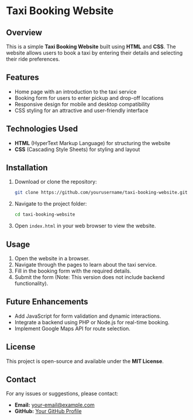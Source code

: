 # Taxi Booking Website

## Overview
This is a simple **Taxi Booking Website** built using **HTML** and **CSS**. The website allows users to book a taxi by entering their details and selecting their ride preferences.

## Features
- Home page with an introduction to the taxi service
- Booking form for users to enter pickup and drop-off locations
- Responsive design for mobile and desktop compatibility
- CSS styling for an attractive and user-friendly interface

## Technologies Used
- **HTML** (HyperText Markup Language) for structuring the website
- **CSS** (Cascading Style Sheets) for styling and layout

## Installation
1. Download or clone the repository:
   ```sh
   git clone https://github.com/yourusername/taxi-booking-website.git
   ```
2. Navigate to the project folder:
   ```sh
   cd taxi-booking-website
   ```
3. Open `index.html` in your web browser to view the website.

## Usage
1. Open the website in a browser.
2. Navigate through the pages to learn about the taxi service.
3. Fill in the booking form with the required details.
4. Submit the form (Note: This version does not include backend functionality).

## Future Enhancements
- Add JavaScript for form validation and dynamic interactions.
- Integrate a backend using PHP or Node.js for real-time booking.
- Implement Google Maps API for route selection.

## License
This project is open-source and available under the **MIT License**.

## Contact
For any issues or suggestions, please contact:
- **Email:** your-email@example.com
- **GitHub:** [Your GitHub Profile](https://github.com/yourusername)

